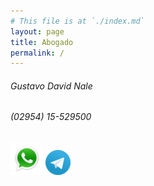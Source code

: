```yaml
---
# This file is at `./index.md`
layout: page
title: Abogado
permalink: /
---
```

###### Gustavo David Nale

###### (02954) 15-529500  

###### [![](/images/whatsapp.png)](https://wa.me/5492954529500/) [![](/images/telegram.png)](https://t.me/gustavo_ok/)
